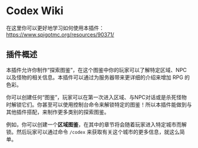 # Codex Wiki
在这里你可以更好地学习如何使用本插件：https://www.spigotmc.org/resources/90371/

## 插件概述

本插件允许你制作“探索图鉴”，在这个图鉴中你的玩家可以了解特定区域、NPC以及怪物的相关信息。本插件可以通过为服务器带来更详细的介绍来增加 RPG 的色彩。

你可以创建任何“图鉴”，玩家可以在第一次进入区域、与NPC对话或是杀死怪物时解锁它们。你甚至可以使用控制台命令来解锁特定的图鉴！所以本插件能做到与其他插件搭配，来制作更多类别的探索图鉴。

例如，你可以创建一个**区域图鉴**，在其中的章节将会随着玩家进入特定城市而解锁。然后玩家可以通过命令 `/codex` 来获取有关这个城市的更多信息，就这么简单。
